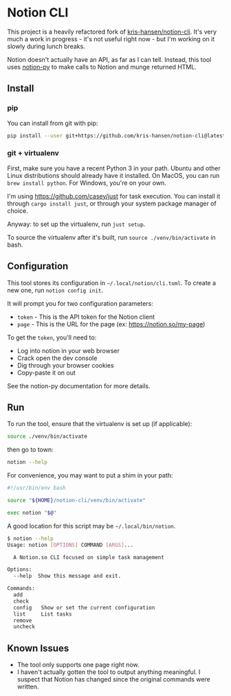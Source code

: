 # Notion CLI

This project is a heavily refactored fork of
[kris-hansen/notion-cli](https://github.com/kris-hansen/notion-cli). It's very
much a work in progress - it's not useful right now - but I'm working on it
slowly during lunch breaks.

Notion doesn't actually have an API, as far as I can tell. Instead, this tool
uses [notion-py](https://github.com/jamalex/notion-py)
to make calls to Notion and munge returned HTML.

## Install

### pip

You can install from git with pip:

```sh
pip install --user git+https://github.com/kris-hansen/notion-cli@latest
```

### git + virtualenv

First, make sure you have a recent Python 3 in your path. Ubuntu and other Linux
distributions should already have it installed. On MacOS, you can run
`brew install python`. For Windows, you're on your own.

I'm using <https://github.com/casey/just> for task execution. You can install
it through `cargo install just`, or through your system package manager of
choice.

Anyway: to set up the virtualenv, run `just setup`.

To source the virtualenv after it's built, run `source ./venv/bin/activate` in
bash.

## Configuration

This tool stores its configuration in `~/.local/notion/cli.toml`. To create
a new one, run `notion config init`.

It will prompt you for two configuration parameters:

- `token` - This is the API token for the Notion client
- `page` - This is the URL for the page (ex: https://notion.so/my-page)

To get the `token`, you'll need to:

- Log into notion in your web browser
- Crack open the dev console
- Dig through your browser cookies
- Copy-paste it on out

See the notion-py documentation for more details.

## Run

To run the tool, ensure that the virtualenv is set up (if applicable):

```bash
source ./venv/bin/activate
```

then go to town:

```bash
notion --help
```

For convenience, you may want to put a shim in your path:

```bash
#!/usr/bin/env bash

source "${HOME}/notion-cli/venv/bin/activate"

exec notion "$@"
```

A good location for this script may be `~/.local/bin/notion`.

```bash
$ notion --help
Usage: notion [OPTIONS] COMMAND [ARGS]...

  A Notion.so CLI focused on simple task management

Options:
  --help  Show this message and exit.

Commands:
  add
  check
  config   Show or set the current configuration
  list     List tasks
  remove
  uncheck
```

## Known Issues

- The tool only supports one page right now.
- I haven't actually gotten the tool to output anything meaningful. I suspect
  that Notion has changed since the original commands were written.
